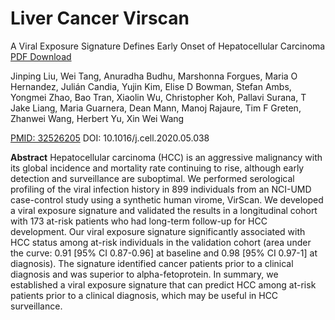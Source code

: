 # Liver Cancer Virscan
A Viral Exposure Signature Defines Early Onset of Hepatocellular Carcinoma
[PDF Download](https://github.com/tangwei1129/virscan/blob/main/livercancervirscan.pdf)

Jinping Liu, Wei Tang, Anuradha Budhu, Marshonna Forgues, Maria O Hernandez, Julián Candia, Yujin Kim, Elise D Bowman, Stefan Ambs, Yongmei Zhao, Bao Tran, Xiaolin Wu, Christopher Koh, Pallavi Surana, T Jake Liang, Maria Guarnera, Dean Mann, Manoj Rajaure, Tim F Greten, Zhanwei Wang, Herbert Yu, Xin Wei Wang

[PMID: 32526205](https://www.sciencedirect.com/science/article/pii/S0092867420306711?via%3Dihub) DOI: 10.1016/j.cell.2020.05.038

**Abstract**
Hepatocellular carcinoma (HCC) is an aggressive malignancy with its global incidence and mortality rate continuing to rise, although early detection and surveillance are suboptimal. We performed serological profiling of the viral infection history in 899 individuals from an NCI-UMD case-control study using a synthetic human virome, VirScan. We developed a viral exposure signature and validated the results in a longitudinal cohort with 173 at-risk patients who had long-term follow-up for HCC development. Our viral exposure signature significantly associated with HCC status among at-risk individuals in the validation cohort (area under the curve: 0.91 [95% CI 0.87-0.96] at baseline and 0.98 [95% CI 0.97-1] at diagnosis). The signature identified cancer patients prior to a clinical diagnosis and was superior to alpha-fetoprotein. In summary, we established a viral exposure signature that can predict HCC among at-risk patients prior to a clinical diagnosis, which may be useful in HCC surveillance.

